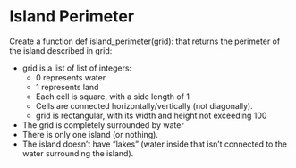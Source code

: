 # Island Perimeter

Create a function def island_perimeter(grid): that returns the perimeter of the island described in grid:

 -   grid is a list of list of integers:
     -   0 represents water
     -   1 represents land
     -   Each cell is square, with a side length of 1
     -   Cells are connected horizontally/vertically (not diagonally).
     -   grid is rectangular, with its width and height not exceeding 100
 -   The grid is completely surrounded by water
 -   There is only one island (or nothing).
 -   The island doesn’t have “lakes” (water inside that isn’t connected to the water surrounding the island).
